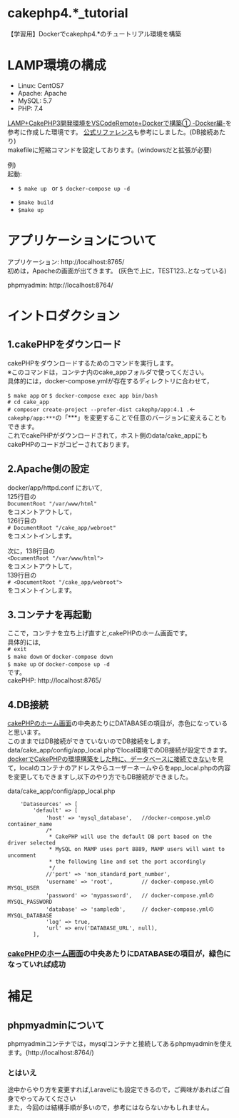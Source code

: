 # cakephp4.*_tutorial
【学習用】Dockerでcakephp4.*のチュートリアル環境を構築 

# LAMP環境の構成
  - Linux: CentOS7
  - Apache: Apache
  - MySQL: 5.7
  - PHP:  7.4

[LAMP+CakePHP3開発環境をVSCodeRemote+Dockerで構築① -Docker編-](https://qiita.com/goodkei/items/24143d5fa129890d2a7f)を参考に作成した環境です。 
[公式リファレンス](https://book.cakephp.org/4/en/index.html)も参考にしました。(DB接続あたり)  
makefileに短縮コマンドを設定しております。(windowsだと拡張が必要)  

例)  
起動:  
* `$ make up ` or `$ docker-compose up -d`  
+ `$make build`  
+ `$make up`  

# アプリケーションについて
アプリケーション: http://localhost:8765/  
初めは，Apacheの画面が出てきます。 (灰色で上に，TEST123..となっている)  

phpmyadmin: http://localhost:8764/  

# イントロダクション

## 1.cakePHPをダウンロード
cakePHPをダウンロードするためのコマンドを実行します。  
※このコマンドは，コンテナ内のcake_appフォルダで使ってください。  
具体的には，docker-compose.ymlが存在するディレクトリに合わせて，  

`$ make app` or `$ docker-compose exec app bin/bash`  
`# cd cake_app`  
`# composer create-project --prefer-dist cakephp/app:4.1 .`<-`cakephp/app:***`の「***」を変更することで任意のバージョンに変えることもできます。  
これでcakePHPがダウンロードされて，ホスト側のdata/cake_appにもcakePHPのコードがコピーされております。  

## 2.Apache側の設定
docker/app/httpd.conf において,  
125行目の  
`DocumentRoot "/var/www/html"`  
をコメントアウトして，  
126行目の  
`# DocumentRoot "/cake_app/webroot"`  
をコメントインします。  
 
次に，138行目の  
`<DocumentRoot "/var/www/html">`  
をコメントアウトして，  
139行目の  
`# <DocumentRoot "/cake_app/webroot">`  
をコメントインします。  

## 3.コンテナを再起動
ここで，コンテナを立ち上げ直すと,cakePHPのホーム画面です。  
具体的には,  
`# exit`  
`$ make down` or `docker-compose down`  
`$ make up` or `docker-compose up -d`  
です。  
cakePHP: http://localhost:8765/  

## 4.DB接続
[cakePHPのホーム画面](http://localhost:8765/)の中央あたりにDATABASEの項目が，赤色になっていると思います。  
このままではDB接続ができていないのでDB接続をします。  
data/cake_app/config/app_local.phpでlocal環境でのDB接続が設定できます。  
[dockerでCakePHPの環境構築をした時に、データベースに接続できない](https://qiita.com/nagimaruxxx/items/7880e4077d24255aac5d)を見て，localのコンテナのアドレスやらユーザーネームやらをapp_local.phpの内容を変更してもできますし,以下のやり方でもDB接続ができました。  

data/cake_app/config/app_local.php  
```
    'Datasources' => [
        'default' => [
            'host' => 'mysql_database',   //docker-compose.ymlのcontainer_name
            /*
             * CakePHP will use the default DB port based on the driver selected
             * MySQL on MAMP uses port 8889, MAMP users will want to uncomment
             * the following line and set the port accordingly
             */
            //'port' => 'non_standard_port_number',
            'username' => 'root',         // docker-compose.ymlのMYSQL_USER
            'password' => 'mypassword',   // docker-compose.ymlのMYSQL_PASSWORD
            'database' => 'sampledb',     // docker-compose.ymlのMYSQL_DATABASE
            'log' => true,
            'url' => env('DATABASE_URL', null),
        ],
```  
### [cakePHPのホーム画面](http://localhost:8765/)の中央あたりにDATABASEの項目が，緑色になっていれば成功  
# 補足

## phpmyadminについて
phpmyadminコンテナでは，mysqlコンテナと接続してあるphpmyadminを使えます。(http://localhost:8764/)  

### とはいえ
途中からやり方を変更すれば,Laravelにも設定できるので，ご興味があればご自身でやってみてください  
また，今回のは結構手順が多いので，参考にはならないかもしれません。  